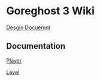 # Goreghost 3 Wiki

[Desgin Docuemnt](GDD_goreghost3.md)

## Documentation
[Player](Player.md)

[Level](Level.md)
